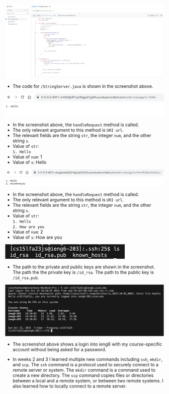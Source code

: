 ![Image](LR2SS3.png)
* The code for `/StringServer.java` is shown in the screenshot above.

![Image](LR2SS1.png)
* In the screenshot above, the `handleRequest` method is called.
* The only relevant argument to this method is `URI url`.
* The relevant fields are the string `str`, the integer `num`, and the other string `s`. 
* Value of `str`: <br> `1. Hello`
* Value of `num`: 1
* Value of `s`: Hello

![Image](LR2SS2.png)
* In the screenshot above, the `handleRequest` method is called.
* The only relevant argument to this method is `URI url`.
* The relevant fields are the string `str`, the integer `num`, and the other string `s`. 
* Value of `str`: <br>
`1. Hello` <br>
`2. How are you`
* Value of `num`: 2
* Value of `s`: How are you


![Image](LR2SS4.png)
* The path to the private and public keys are shown in the screenshot. The path the the private key is `/id_rsa`. The path to the public key is `/id_rsa.pub`.

![Image](LR2SS5.png)
* The screenshot above shows a login into ieng6 with my course-specific account without being asked for a password.

* In weeks 2 and 3 I learned multiple new commands including `ssh`, `mkdir`, and `scp`. The `ssh` command is a protocol used to securely connect to a remote server or system. The `mkdir` command is a command used to create a new directory. The `scp` command copies files or directories between a local and a remote system, or between two remote systems. I also learned how to locally connect to a remote server.
